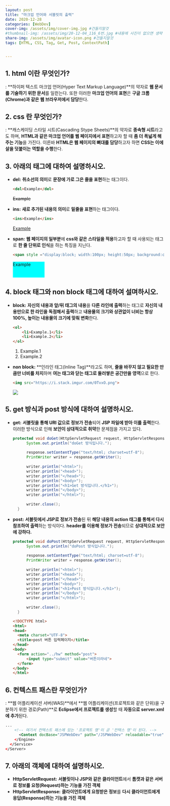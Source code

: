 ```yaml
---
layout: post
title: "마크업 언어와 서블릿의 출력"
date: 2020-12-28
categories: [WebDev]
cover-img: /assets/img/cover-img.jpg #건들지말것
#thumbnail-img: /assets/img/20-12-04_116_6번.jpg #내용에 사진이 없으면 생략
share-img: /assets/img/avatar-icon.png #건들지말것
tags: [HTML, CSS, Tag, Get, Post, ContextPath]


---
```


## 1. html 이란 무엇인가? ##

: **하이퍼 텍스트 마크업 언어(Hyper Text Markup Language)**의 약자로 **웹 문서를 기술하기 위한 문서**를 일컫는다. 또한 이러한 **마크업 언어의 표현**은 **구글 크롬(Chrome)과 같은 웹 브라우저에서 담당**한다.

## 2. css 란 무엇인가? ##

: **캐스케이딩 스타일 시트(Cascading Stype Sheets)**의 약자로 **종속형 시트**라고도 하며, **HTML과 같은 마크업 언어를 웹 페이지에서 표현**하고자 할 때 **좀 더 폭넓게 해주는 기능**을 가진다. 이른바 **HTML은 웹 페이지의 뼈대를 담당**하고자 하면 **CSS는 이에 살을 덧붙이는 역할을 수행**한다.

## 3. 아래의 태그에 대하여 설명하시오. ##
- **del:** **취소선의 의미**로 **문장에 가로 그은 줄을 표현**하는 태그이다.

  ```html
  <del>Example</del>
  ```

  <del>Example</del>

- **ins:** **새로 추가된 내용의 의미**로 **밑줄을 표현**하는 태그이다.

  ```html
  <ins>Example</ins>
  ```

  <ins>Example</ins>

- **span:** **웹 페이지의 일부분**에 **css와 같은 스타일을 적용**하고자 할 때 사용되는 태그로 **한 줄 단위로 인식**을 하는 특징을 지닌다.

  ```html
  <span style ="display:block; width:100px; height:50px; background:cyan">Example</span>
  ```

  <span style ="display:block; width:100px; height:50px; background:cyan">Example</span>

## 4. block 태그와 non block 태그에 대하여 설며하시오. ##

- **block:** **자신의 내용과 앞/뒤 태그의 내용**을 **다른 라인에 출력**하는 태그로 **자신의 내용만으로 한 라인을 독점해서 출력**하고 **내용물의 크기와 상관없이 너비는 항상 100%, 높이는 내용물의 크기에 맞춰 변화**한다.

  ```html
  <ol>
      <li>Example.1</li>
      <li>Example.2</li>
  </ol>
  ```

  1. Example.1
  2. Example.2

- **non block:** **인라인 태그(Inline Tag)**라고도 하며, **줄을 바꾸지 않고 필요한 만큼만 너비를 차지**하며 **여는 태그와 닫는 태그로 둘러쌓은 공간만을 영역**으로 한다.

  ```html
  <img src="https://i.stack.imgur.com/0TvxO.png">
  ```

  <img src ="https://i.stack.imgur.com/0TvxO.png">

## 5. get 방식과 post 방식에 대하여 설명하시오. ##

- **get:** **서블릿을 통해 URI 값으로 정보가 전송**되어 **JSP 파일에 받아 이를 출력**한다. 이러한 방식으로 인해 **보안이 상대적으로 취약**한 문제점을 가지고 있다.

  ```java
  protected void doGet(HttpServletRequest request, HttpServletResponse response) throws ServletException, IOException {
  		System.out.println("doGet 방식입니다.");
  		
  		response.setContentType("text/html; charset=utf-8");
  		PrintWriter writer = response.getWriter();
  		
  		writer.println("<html>");
  		writer.println("<head>");
  		writer.println("</head>");
  		writer.println("<body>");
  		writer.println("<h1>Get 방식입니다.</h1>");
  		writer.println("</body>");
  		writer.println("</html>");
  		
  		writer.close();
  	}
  ```

- **post:** **서블릿에서 JSP로 정보가 전송**된 뒤 **해당 내용의 action 태그를 통해서 다시 참조하여 출력**하는 방식이다. **header를 이용해 정보가 전송**되므로 **상대적으로 보안에 강하다.**

  ```java
  protected void doPost(HttpServletRequest request, HttpServletResponse response) throws ServletException, IOException {
  		System.out.println("doPost 방식입니다.");
  		
  		response.setContentType("text/html; charset=utf-8");
  		PrintWriter writer = response.getWriter();
  		
  		writer.println("<html>");
  		writer.println("<head>");
  		writer.println("</head>");
  		writer.println("<body>");
  		writer.println("<h1>Post 방식입니다.</h1>");
  		writer.println("</body>");
  		writer.println("</html>");
  		
  		writer.close();
  	}
  ```

  ```html
  <!DOCTYPE html>
  <html>
  <head>
  	<meta charset="UTF-8">
  	<title>post 버튼 입력페이지</title>
  </head>
  <body>
  	<form action="../hw" method="post">
  		<input type="submit" value="버튼이라네">
  	</form>
  </body>
  </html>
  ```

## 6. 컨텍스트 패스란 무엇인가? ##
: **웹 어플리케이션 서버(WAS)**에서 **웹 어플리케이션(프로젝트와 같은 단위)을 구분하기 위한 경로(Path)**로 **Eclipse에서 프로젝트를 생성**할 때 **자동으로 server.xml에 추가**된다.

```xml
...
	<!-- 여기서 컨텍스트 패스에 있는 '프로젝트 명'이 곧 '컨텍스 명'이 된다. -->
      <Context docBase="JSPWebDev" path="/JSPWebDev" reloadable="true" source="org.eclipse.jst.jee.server:JSPWebDev"/></Host>
    </Engine>
  </Service>
</Server>
```

## 7. 아래의 객체에 대하여 설명하시오. ##

- **HttpServletRequest:** **서블릿이나 JSP와 같은 클라이언트**에서 **톰캣과 같은 서버로 정보를 요청(Request)하는 기능을 가진 객체**
- **HttpServletResponse:** **클라이언트에게 요청받은 정보**를 **다시 클라이언트에게 응답(Response)하는 기능을 가진 객체**